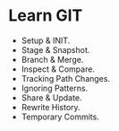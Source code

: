 <h1>Learn GIT</h1>

<ul>
    <li>Setup & INIT.</li>
    <li>Stage & Snapshot.</li>
    <li>Branch & Merge.</li>
    <li>Inspect & Compare.</li>
    <li>Tracking Path Changes.</li>
    <li>Ignoring Patterns.</li>
    <li>Share & Update.</li>
    <li>Rewrite History.</li>
    <li>Temporary Commits.</li>
</ul>